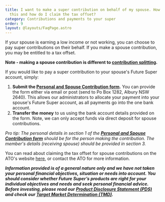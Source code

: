```yaml
---
title: I want to make a super contribution on behalf of my spouse. How can I do
  this and how do I claim the tax offset?
category: Contributions and payments to your super
order: 9
layout: @layouts/FaqPage.astro
---
```


If your spouse is earning a low income or not working, you can choose to pay super contributions on their behalf. If you make a spouse contribution, you may be entitled to a tax offset.

**Note - making a spouse contribution is different to [contribution splitting](https://www.ato.gov.au/Forms/Contributions-splitting/).**

If you would like to pay a super contribution to your spouse's Future Super account, simply:

1. **Submit the [Personal and Spouse Contribution form](https://www.futuresuper.com.au/personalcontributionsform).** You can provide the form either via email or post (send to Po Box 1282, Albury NSW 2640). This allows our administrators to allocate your payment into your spouse's Future Super account, as all payments go into the one bank account.
2. **Transfer the money** to us using the bank account details provided on the form. Note, we can only accept funds via direct deposit for spouse contributions.

_Pro tip: The personal details in section 1 of the **[Personal and Spouse Contribution form](https://www.futuresuper.com.au/personalcontributionsform)** should be for the person making the contribution. The member's details (receiving spouse) should be provided in section 3._

You can read about claiming the tax offset for spouse contributions on the ATO's website [here](https://www.ato.gov.au/Individuals/myTax/2021/In-detail/Super-contributions-on-behalf-of-your-spouse/), or contact the ATO for more information.

**_Information provided is of a general nature only and we have not taken your personal financial objectives, situation or needs into account. You should consider whether Future Super’s products are right for your individual objectives and needs and seek personal financial advice. Before investing, please read our [Product Disclosure Statement (PDS)](https://www.futuresuper.com.au/pds) and check our [Target Market Determination (TMD)](https://www.futuresuper.com.au/tmd)._**
